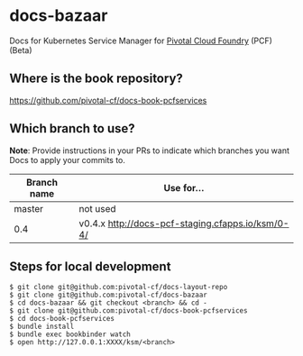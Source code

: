 docs-bazaar
==========

Docs for Kubernetes Service Manager for [Pivotal Cloud Foundry](https://network.pivotal.io/products/pivotal-cf) (PCF)(Beta)

## Where is the book repository?
https://github.com/pivotal-cf/docs-book-pcfservices

## Which branch to use?

**Note**: Provide instructions in your PRs to indicate which branches you want Docs to apply your commits to. 

| Branch name | Use for… |
|-------------| ------|
| master      | not used
| 0.4       | v0.4.x  http://docs-pcf-staging.cfapps.io/ksm/0-4/ |

## Steps for local development
```
$ git clone git@github.com:pivotal-cf/docs-layout-repo 
$ git clone git@github.com:pivotal-cf/docs-bazaar
$ cd docs-bazaar && git checkout <branch> && cd -
$ git clone git@github.com:pivotal-cf/docs-book-pcfservices
$ cd docs-book-pcfservices
$ bundle install
$ bundle exec bookbinder watch
$ open http://127.0.0.1:XXXX/ksm/<branch>
```

